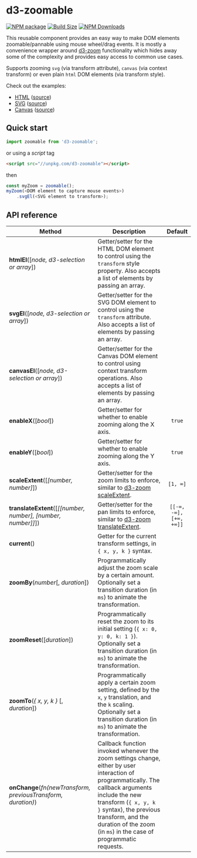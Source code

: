 d3-zoomable
==================

[![NPM package][npm-img]][npm-url]
[![Build Size][build-size-img]][build-size-url]
[![NPM Downloads][npm-downloads-img]][npm-downloads-url]

This reusable component provides an easy way to make DOM elements zoomable/pannable using mouse wheel/drag events. It is mostly a convenience wrapper around [d3-zoom](https://github.com/d3/d3-zoom) functionality which hides away some of the complexity and provides easy access to common use cases.

Supports zooming `svg` (via transform attribute), `canvas` (via context transform) or even plain `html` DOM elements (via transform style).

Check out the examples:
* [HTML](https://vasturiano.github.io/d3-zoomable/example/html/) ([source](https://github.com/vasturiano/d3-zoomable/blob/master/example/html/index.html))
* [SVG](https://vasturiano.github.io/d3-zoomable/example/svg/) ([source](https://github.com/vasturiano/d3-zoomable/blob/master/example/svg/index.html))
* [Canvas](https://vasturiano.github.io/d3-zoomable/example/canvas/) ([source](https://github.com/vasturiano/d3-zoomable/blob/master/example/canvas/index.html))

## Quick start

```js
import zoomable from 'd3-zoomable';
```
or using a *script* tag
```html
<script src="//unpkg.com/d3-zoomable"></script>
```
then
```js
const myZoom = zoomable();
myZoom(<DOM element to capture mouse events>)
    .svgEl(<SVG element to transform>);
```

## API reference

| Method | Description | Default |
| --- | --- | :--: |
| <b>htmlEl</b>([<i>node, d3-selection or array</i>]) | Getter/setter for the HTML DOM element to control using the `transform` style property. Also accepts a list of elements by passing an array. | |
| <b>svgEl</b>([<i>node, d3-selection or array</i>]) | Getter/setter for the SVG DOM element to control using the `transform` attribute. Also accepts a list of elements by passing an array. | |
| <b>canvasEl</b>([<i>node, d3-selection or array</i>]) | Getter/setter for the Canvas DOM element to control using context transform operations. Also accepts a list of elements by passing an array. | |
| <b>enableX</b>([<i>bool</i>]) | Getter/setter for whether to enable zooming along the X axis. | `true` |
| <b>enableY</b>([<i>bool</i>]) | Getter/setter for whether to enable zooming along the Y axis. | `true` |
| <b>scaleExtent</b>([<i>[number, number]</i>]) | Getter/setter for the zoom limits to enforce, similar to [d3-zoom scaleExtent](https://github.com/d3/d3-zoom#zoom_scaleExtent). | `[1, ∞]` |
| <b>translateExtent</b>([<i>[[number, number], [number, number]]</i>]) | Getter/setter for the pan limits to enforce, similar to [d3-zoom translateExtent](https://github.com/d3/d3-zoom#zoom_translateExtent). | `[[-∞, -∞], [+∞, +∞]]` |
| <b>current</b>() | Getter for the current transform settings, in `{ x, y, k }` syntax. |  |
| <b>zoomBy</b>(<i>number</i>[, <i>duration</i>]) | Programmatically adjust the zoom scale by a certain amount. Optionally set a transition duration (in `ms`) to animate the transformation. |  |
| <b>zoomReset</b>([<i>duration</i>]) | Programmatically reset the zoom to its initial setting (`{ x: 0, y: 0, k: 1 }`). Optionally set a transition duration (in `ms`) to animate the transformation. |  |
| <b>zoomTo</b>(<i>{ x, y, k }</i> [, <i>duration</i>]) | Programmatically apply a certain zoom setting, defined by the `x`, `y` translation, and the `k` scaling. Optionally set a transition duration (in `ms`) to animate the transformation. |  |
| <b>onChange</b>(<i>fn(newTransform, previousTransform, duration)</i>) | Callback function invoked whenever the zoom settings change, either by user interaction of programmatically. The callback arguments include the new transform (`{ x, y, k }` syntax), the previous transform, and the duration of the zoom (in `ms`) in the case of programmatic requests. | |


[npm-img]: https://img.shields.io/npm/v/d3-zoomable
[npm-url]: https://npmjs.org/package/d3-zoomable
[build-size-img]: https://img.shields.io/bundlephobia/minzip/d3-zoomable
[build-size-url]: https://bundlephobia.com/result?p=d3-zoomable
[npm-downloads-img]: https://img.shields.io/npm/dt/d3-zoomable
[npm-downloads-url]: https://www.npmtrends.com/d3-zoomable
